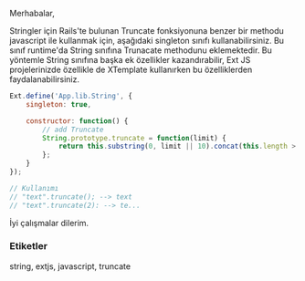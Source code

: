 Merhabalar,

Stringler için Rails'te bulunan Truncate fonksiyonuna benzer bir methodu javascript ile kullanmak için, aşağıdaki singleton sınıfı kullanabilirsiniz. Bu sınıf runtime'da String sınıfına Trunacate methodunu eklemektedir. Bu yöntemle String sınıfına başka ek özellikler kazandırabilir, Ext JS projelerinizde özellikle de XTemplate kullanırken bu özelliklerden faydalanabilirsiniz.

```javascript
Ext.define('App.lib.String', {
    singleton: true,

    constructor: function() {
        // add Truncate
        String.prototype.truncate = function(limit) {
            return this.substring(0, limit || 10).concat(this.length > (limit || 10) ? ".." : "");
        };
    }
});

// Kullanımı
// "text".truncate(); --> text
// "text".truncate(2): --> te...
```


İyi çalışmalar dilerim.

### Etiketler
string, extjs, javascript, truncate
